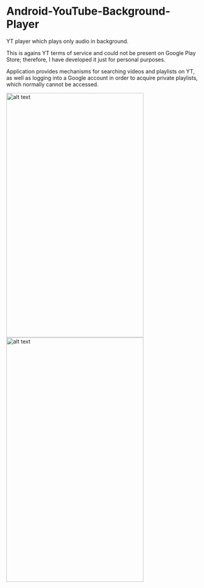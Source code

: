 # Android-YouTube-Background-Player

YT player which plays only audio in background.

This is agains YT terms of service and could not be present on Google Play Store; therefore, I have developed it just for personal purposes. 

Application provides mechanisms for searching videos and playlists on YT, as well as logging into a Google account in order to acquire private playlists, which normally cannot be accessed.

<img src="https://github.com/Happyandhappy/Stealth-player-Android/blob/master/raw/Screenshot_2016-03-24-10-20-31.png" alt="alt text" width="360" height="640">
<img src="https://github.com/Happyandhappy/Stealth-player-Android/blob/master/raw/Screenshot_2016-03-24-10-21-27.png" alt="alt text" width="360" height="640">
